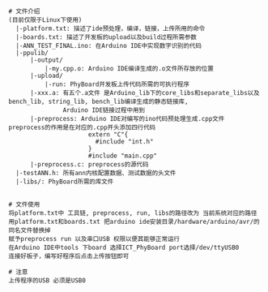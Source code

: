 <pre><code>
# 文件介绍 
(目前仅限于Linux下使用)  
  |-platform.txt: 描述了ide预处理，编译，链接，上传所用的命令  
  |-boards.txt: 描述了开发板的upload以及build过程所需参数  
  |-ANN_TEST_FINAL.ino: 在Arduino IDE中实现数字识别的代码  
  |-ppulib/
      |-output/    
          |-my.cpp.o: Arduino IDE编译生成的.o文件所存放的位置    
      |-upload/   
          |-run: PhyBoard开发板上传代码所需的可执行程序  
      |-xxx.a: 有五个.a文件 是Arduino_lib下的core_libs和separate_libs以及bench_lib, string_lib, bench_lib编译生成的静态链接库,
               Arduino IDE链接过程中用到  
      |-preprocess: Arduino IDE对编写的ino代码预处理生成.cpp文件 preprocess的作用是在对应的.cpp开头添加四行代码
                      extern "C"{  
                        #include "int.h"  
                      }    
                      #include "main.cpp"  
      |-preprocess.c: preprocess的源代码  
  |-testANN.h: 所有ann内核配置数据、测试数据的头文件  
  |-libs/: PhyBoard所需的库文件  


# 文件使用  
将platform.txt中 工具链, preprocess, run, libs的路径改为 当前系统对应的路径  
用platform.txt和boards.txt 把arduino ide安装目录/hardware/arduino/avr/的同名文件替换掉  
赋予preprocess run 以及串口USB 权限以便其能够正常运行  
在Arduino IDE中tools 下board 选择ICT_PhyBoard port选择/dev/ttyUSB0  
连接好板子，编写好程序后点击上传按钮即可  

# 注意
上传程序的USB 必须是USB0
</code></pre>
